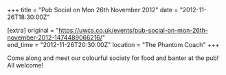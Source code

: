 +++
title = "Pub Social on Mon 26th November 2012"
date = "2012-11-26T18:30:00Z"

[extra]
original = "https://uwcs.co.uk/events/pub-social-on-mon-26th-november-2012-1474489066216/"    
end_time = "2012-11-26T20:30:00Z"
location = "The Phantom Coach"
+++

Come along and meet our colourful society for food and banter at the pub\! All welcome\!

